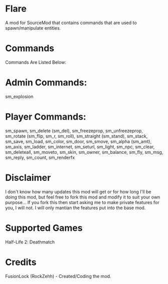 # Flare
A mod for SourceMod that contains commands that are used to spawn/manipulate entities.
# Commands
Commands Are Listed Below:
# Admin Commands:
sm_explosion
# Player Commands:
sm_spawn, sm_delete (sm_del), sm_freezeprop, sm_unfreezeprop, sm_rotate (sm_flip, sm_r, sm_roll), sm_straight (sm_stand), sm_stack, sm_save, sm_load, sm_color, sm_door, sm_smove, sm_alpha (sm_amt), sm_axis, sm_ladder, sm_internet, sm_seturl, sm_light, sm_npc, sm_clear, sm_deleteall, sm_moveto, sm_skin, sm_owner, sm_balance, sm_fly, sm_msg, sm_reply, sm_count, sm_renderfx
# Disclaimer
I don't know how many updates this mod will get or for how long I'll be doing this mod, but feel free to fork this mod and modify it to suit your own purpose... If you fork this then start asking me to make private features for you, I will not. I will only mantian the features put into the base mod.
# Supported Games
Half-Life 2: Deathmatch
# Credits
FusionLock (RockZehh) - Created/Coding the mod.
